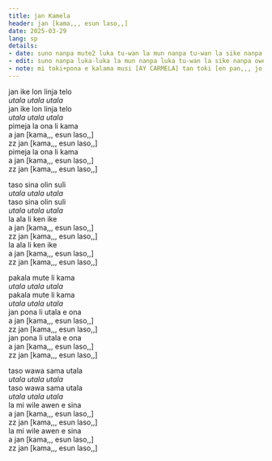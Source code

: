 ```yaml
---
title: jan Kamela
header: jan [kama,,, esun laso,,]
date: 2025-03-29
lang: sp
details:
- date: suno nanpa mute2 luka tu-wan la mun nanpa tu-wan la sike nanpa owe mute2 luka  
- edit: suno nanpa luka-luka la mun nanpa luka tu-wan la sike nanpa owe mute2 luka  
- note: mi toki+pona e kalama musi [AY CARMELA] tan toki [en pan,,, jo,,]
---
```


jan ike lon linja telo  
_utala utala utala_  
jan ike lon linja telo  
_utala utala utala_  
pimeja la ona li kama  
a jan [kama,,, esun laso,,]  
zz jan [kama,,, esun laso,,]  
pimeja la ona li kama  
a jan [kama,,, esun laso,,]  
zz jan [kama,,, esun laso,,]  

taso sina olin suli  
_utala utala utala_  
taso sina olin suli  
_utala utala utala_  
la ala li ken ike  
a jan [kama,,, esun laso,,]  
zz jan [kama,,, esun laso,,]  
la ala li ken ike  
a jan [kama,,, esun laso,,]  
zz jan [kama,,, esun laso,,]  

pakala mute li kama  
_utala utala utala_  
pakala mute li kama  
_utala utala utala_  
jan pona li utala e ona  
a jan [kama,,, esun laso,,]  
zz jan [kama,,, esun laso,,]  
jan pona li utala e ona  
a jan [kama,,, esun laso,,]  
zz jan [kama,,, esun laso,,]  

taso wawa sama utala  
_utala utala utala_  
taso wawa sama utala  
_utala utala utala_  
la mi wile awen e sina  
a jan [kama,,, esun laso,,]  
zz jan [kama,,, esun laso,,]  
la mi wile awen e sina  
a jan [kama,,, esun laso,,]  
zz jan [kama,,, esun laso,,]  
